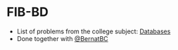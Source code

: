 # FIB-BD
- List of problems from the college subject: [Databases](https://www.fib.upc.edu/en/studies/bachelors-degrees/bachelor-degree-informatics-engineering/curriculum/syllabus/BD)
- Done together with [@BernatBC](https://github.com/BernatBC/)
